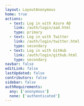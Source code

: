 ```yaml
---
layout: LayoutAnonymous
home: true
actions:
  - text: Log in with Azure AD
    link: /auth/login/aad.html
    type: primary
  - text: Log in with Twitter
    link: /auth/login/twitter.html
    type: secondary
  - text: Log in with GitHub
    link: /auth/login/github.html
    type: secondary
navbar: false
editLink: false
lastUpdated: false
contributors: false
sidebar: false
authRequirements:
  any: ['anonymous']
  none: ['authenticated']
---
```


